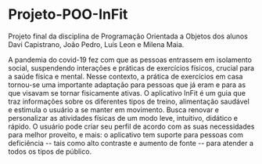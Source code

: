 # Projeto-POO-InFit
Projeto final da disciplina de Programação Orientada a Objetos dos alunos Davi Capistrano, João Pedro, Luís Leon e Milena Maia.

  A pandemia do covid-19 fez com que as pessoas entrassem em isolamento social, suspendendo interações e práticas de exercícios físicos, crucial para a saúde física e mental. Nesse contexto, a prática de exercícios em casa tornou-se uma importante adaptação para pessoas que já eram e para as que visavam se tornar fisicamente ativas.
	O aplicativo InFit é um guia que traz informações sobre os diferentes tipos de treino, alimentação saudável e estimula o usuário a se manter em movimento. Busca renovar e personalizar as atividades físicas de um modo leve, intuitivo, didático e rápido. O usuário pode criar seu perfil de acordo com as suas necessidades para melhor proveito, e mais: o aplicativo tem suporte para pessoas com deficiência -- tais como alto contraste e aumento de fonte -- para atender a todos os tipos de público.  
